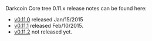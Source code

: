 Darkcoin Core tree 0.11.x release notes can be found here:

- [v0.11.0](release-notes/release-notes-0.11.0.md) released Jan/15/2015
- [v0.11.1](release-notes/release-notes-0.11.1.md) released Feb/10/2015.
- [v0.11.2](release-notes/release-notes-0.11.2.md) not released yet.
